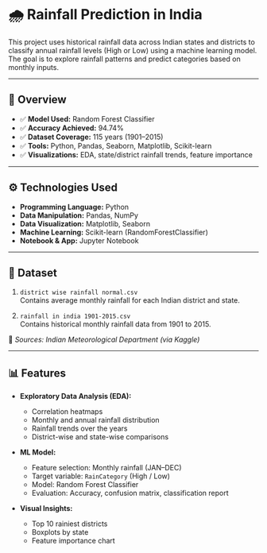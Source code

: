 # 🌧️ Rainfall Prediction in India 

This project uses historical rainfall data across Indian states and districts to classify annual rainfall levels (High or Low) using a machine learning model. The goal is to explore rainfall patterns and predict categories based on monthly inputs.

---

## 📌 Overview

- ✅ **Model Used:** Random Forest Classifier  
- ✅ **Accuracy Achieved:** 94.74%  
- ✅ **Dataset Coverage:** 115 years (1901–2015)  
- ✅ **Tools:** Python, Pandas, Seaborn, Matplotlib, Scikit-learn  
- ✅ **Visualizations:** EDA, state/district rainfall trends, feature importance

---

## ⚙️ Technologies Used

- **Programming Language:** Python  
- **Data Manipulation:** Pandas, NumPy  
- **Data Visualization:** Matplotlib, Seaborn  
- **Machine Learning:** Scikit-learn (RandomForestClassifier)  
- **Notebook & App:** Jupyter Notebook

---

## 📂 Dataset

1. `district wise rainfall normal.csv`  
   Contains average monthly rainfall for each Indian district and state.

2. `rainfall in india 1901-2015.csv`  
   Contains historical monthly rainfall data from 1901 to 2015.

📌 *Sources: Indian Meteorological Department (via Kaggle)*

---

## 📊 Features

- **Exploratory Data Analysis (EDA):**
  - Correlation heatmaps
  - Monthly and annual rainfall distribution
  - Rainfall trends over the years
  - District-wise and state-wise comparisons

- **ML Model:**
  - Feature selection: Monthly rainfall (JAN–DEC)
  - Target variable: `RainCategory` (High / Low)
  - Model: Random Forest Classifier
  - Evaluation: Accuracy, confusion matrix, classification report

- **Visual Insights:**
  - Top 10 rainiest districts
  - Boxplots by state
  - Feature importance chart

